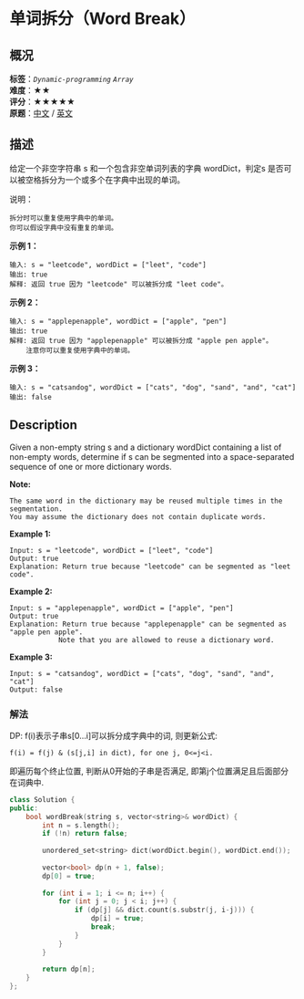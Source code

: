 # 单词拆分（Word Break）
## 概况
**标签**：*`Dynamic-programming`*  *`Array`*<br>
**难度**：★★<br>
**评分**：★★★★★<br>
**原题**：[中文](https://leetcode-cn.com/problems/word-break) / [英文](https://leetcode.com/problems/word-break)

## 描述
给定一个非空字符串 s 和一个包含非空单词列表的字典 wordDict，判定s 是否可以被空格拆分为一个或多个在字典中出现的单词。

说明：

	拆分时可以重复使用字典中的单词。
	你可以假设字典中没有重复的单词。

**示例 1：**
```
输入: s = "leetcode", wordDict = ["leet", "code"]
输出: true
解释: 返回 true 因为 "leetcode" 可以被拆分成 "leet code"。
```

**示例 2：**
```
输入: s = "applepenapple", wordDict = ["apple", "pen"]
输出: true
解释: 返回 true 因为 "applepenapple" 可以被拆分成 "apple pen apple"。
    注意你可以重复使用字典中的单词。
```

**示例 3：**
```
输入: s = "catsandog", wordDict = ["cats", "dog", "sand", "and", "cat"]
输出: false
```

## Description
Given a non-empty string s and a dictionary wordDict containing a list of non-empty words, determine if s can be segmented into a space-separated sequence of one or more dictionary words.

**Note:**

	The same word in the dictionary may be reused multiple times in the segmentation.
	You may assume the dictionary does not contain duplicate words.

**Example 1:**
```
Input: s = "leetcode", wordDict = ["leet", "code"]
Output: true
Explanation: Return true because "leetcode" can be segmented as "leet code".
```

**Example 2:**
```
Input: s = "applepenapple", wordDict = ["apple", "pen"]
Output: true
Explanation: Return true because "applepenapple" can be segmented as "apple pen apple".
            Note that you are allowed to reuse a dictionary word.
```

**Example 3:**
```
Input: s = "catsandog", wordDict = ["cats", "dog", "sand", "and", "cat"]
Output: false
```


### 解法
DP: f(i)表示子串s[0...i]可以拆分成字典中的词, 则更新公式:
    
    f(i) = f(j) & (s[j,i] in dict), for one j, 0<=j<i.
    
即遍历每个终止位置, 判断从0开始的子串是否满足, 即第j个位置满足且后面部分在词典中.
    
```c++
class Solution {
public:
    bool wordBreak(string s, vector<string>& wordDict) { 
        int n = s.length();
        if (!n) return false;
        
        unordered_set<string> dict(wordDict.begin(), wordDict.end());
        
        vector<bool> dp(n + 1, false);
        dp[0] = true;
        
        for (int i = 1; i <= n; i++) {
            for (int j = 0; j < i; j++) {
                if (dp[j] && dict.count(s.substr(j, i-j))) {
                    dp[i] = true;
                    break;
                }
            }
        }
        
        return dp[n];
    }
};
```
